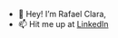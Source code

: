 - 👋 Hey! I’m Rafael Clara,
- 📫 Hit me up at [LinkedIn](https://linkedin.com/in/rafaelclara)

<!--
hahfar/hahfar is a ✨ special ✨ repository because its `README.md` (this file) appears on your GitHub profile.
You can click the Preview link to take a look at your changes.
-->
